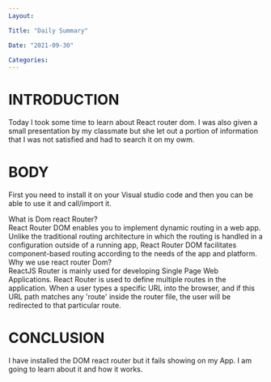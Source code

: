 ```yaml
---
Layout:

Title: "Daily Summary"

Date: "2021-09-30"

Categories:
---
```


# INTRODUCTION
Today I took some time to learn about React router dom. I was also given a small presentation by my classmate but she let out a portion of information that I was not satisfied and had to search it on my owm.


# BODY
First you need to install it on your Visual studio code and then you can be able to use it and call/import it.

What is Dom react Router?<br>
React Router DOM enables you to implement dynamic routing in a web app. Unlike the traditional routing architecture in which the routing is handled in a configuration outside of a running app, React Router DOM facilitates component-based routing according to the needs of the app and platform.<br>
Why we use react router Dom?<br>
ReactJS Router is mainly used for developing Single Page Web Applications. React Router is used to define multiple routes in the application. When a user types a specific URL into the browser, and if this URL path matches any 'route' inside the router file, the user will be redirected to that particular route.<br>

# CONCLUSION
I have installed the DOM react router but it fails showing on my App. I am going to learn about it and how it works.


#